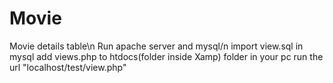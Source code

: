 # Movie
Movie details table\n
Run apache server and mysql/n
import view.sql in mysql 
add views.php to htdocs(folder inside Xamp) folder in your pc
run the url "localhost/test/view.php"
